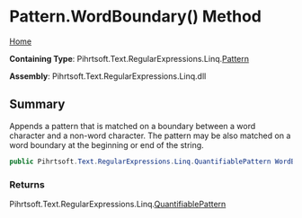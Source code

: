 # Pattern\.WordBoundary\(\) Method

[Home](../../../../../../README.md)

**Containing Type**: Pihrtsoft\.Text\.RegularExpressions\.Linq\.[Pattern](../README.md)

**Assembly**: Pihrtsoft\.Text\.RegularExpressions\.Linq\.dll

## Summary

Appends a pattern that is matched on a boundary between a word character and a non\-word character\. The pattern may be also matched on a word boundary at the beginning or end of the string\.

```csharp
public Pihrtsoft.Text.RegularExpressions.Linq.QuantifiablePattern WordBoundary()
```

### Returns

Pihrtsoft\.Text\.RegularExpressions\.Linq\.[QuantifiablePattern](../../QuantifiablePattern/README.md)

